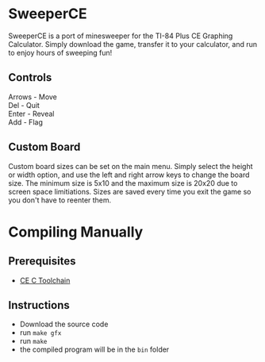 # SweeperCE
SweeperCE is a port of minesweeper for the TI-84 Plus CE Graphing Calculator. Simply download the game, transfer it to your calculator, and run to enjoy hours of sweeping fun!

## Controls
Arrows - Move  
Del - Quit  
Enter - Reveal  
Add - Flag  

## Custom Board
Custom board sizes can be set on the main menu. Simply select the height or width option, and use the left and right arrow keys to change the board size. The minimum size is 5x10 and the maximum size is 20x20 due to screen space limitiations. Sizes are saved every time you exit the game so you don't have to reenter them.

# Compiling Manually
## Prerequisites
- [CE C Toolchain](https://github.com/CE-Programming/toolchain)
## Instructions
- Download the source code
- run `make gfx`
- run `make`
- the compiled program will be in the `bin` folder

